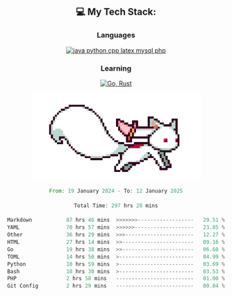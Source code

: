 
<div align="center">
<br>

## 💻 My Tech Stack:

### Languages

[![java python cpp latex mysql php](https://skillicons.dev/icons?i=java,python,cpp,latex,mysql,php)](https://skillicons.dev)

### Learning

[![Go, Rust](https://skillicons.dev/icons?i=go,rust)](https://skillicons.dev)

<center>

<img src="kyubey.gif" alt="Alt-Text" title="" >

</center>


<!--START_SECTION:waka-->

```rust
From: 19 January 2024 - To: 12 January 2025

Total Time: 297 hrs 28 mins

Markdown           87 hrs 46 mins  >>>>>>>------------------   29.51 %
YAML               70 hrs 57 mins  >>>>>>-------------------   23.85 %
Other              36 hrs 29 mins  >>>----------------------   12.27 %
HTML               27 hrs 14 mins  >>-----------------------   09.16 %
Go                 19 hrs 38 mins  >>-----------------------   06.60 %
TOML               14 hrs 50 mins  >------------------------   04.99 %
Python             10 hrs 59 mins  >------------------------   03.69 %
Bash               10 hrs 30 mins  >------------------------   03.53 %
PHP                2 hrs 58 mins   -------------------------   01.00 %
Git Config         2 hrs 29 mins   -------------------------   00.84 %
```

<!--END_SECTION:waka-->
